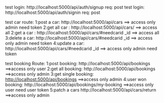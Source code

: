test login: http://localhost:5000/api/auth/signup   req: post
test login: http://localhost:5000/api/auth/signin  req: post

test car route:
1:post a car: http://localhost:5000/api/cars    ==> access only admin need token
2:get all car : http://localhost:5000/api/cars/  ==> access all
2:get a car : http://localhost:5000/api/cars/#needcarid _id    ==> access all
3:delete a car: http://localhost:5000/api/cars/#needcarid _id     ==> access only admin need token
4:update a car: http://localhost:5000/api/cars/#needcarid _id    ==> access only admin need token


test booking Route:
1:post booking: http://localhost:5000/api/bookings ==>access only user
2:get all booking: http://localhost:5000/api/bookings ==>access only admin
3:get single booking: [http://localhost:5000/api/bookings](http://localhost:5000/api/bookings?carId=667058add98071052de44e3d&date=2024-06-15) ==>access only admin
4:user won booking: http://localhost:5000/api/bookings/my-booking ==>access only user need user token
5:patch a cars http://localhost:5000/api/cars/return   ==>access only admin



